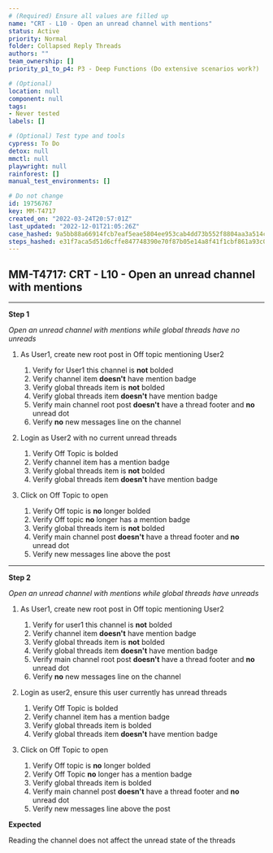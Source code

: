 ```yaml
---
# (Required) Ensure all values are filled up
name: "CRT - L10 - Open an unread channel with mentions"
status: Active
priority: Normal
folder: Collapsed Reply Threads
authors: ""
team_ownership: []
priority_p1_to_p4: P3 - Deep Functions (Do extensive scenarios work?)

# (Optional)
location: null
component: null
tags: 
- Never tested
labels: []

# (Optional) Test type and tools
cypress: To Do
detox: null
mmctl: null
playwright: null
rainforest: []
manual_test_environments: []

# Do not change
id: 19756767
key: MM-T4717
created_on: "2022-03-24T20:57:01Z"
last_updated: "2022-12-01T21:05:26Z"
case_hashed: 9a5bb88a66914fcb7eaf5eae5804ee953cab4dd73b552f8804aa3a514ce3b5876427b50af62c38613a46005ed8e0fa8b
steps_hashed: e31f7aca5d51d6cffe847748390e70f87b05e14a8f41f1cbf861a93c030bdf597a3aebaab483e350ebb838d2620ae599
---
```


<!-- (Auto-generated) Based on frontmatter's "key" and "name" -->

## MM-T4717: CRT - L10 - Open an unread channel with mentions

---

**Step 1**

_Open an unread channel with mentions while global threads have no unreads_

1. As User1, create new root post in Off topic mentioning User2

   1. Verify for User1 this channel is **not** bolded
   2. Verify channel item **doesn't** have mention badge
   3. Verify global threads item is **not** bolded
   4. Verify global threads item **doesn't** have mention badge
   5. Verify main channel root post **doesn't** have a thread footer and **no** unread dot
   6. Verify **no** new messages line on the channel

2. Login as User2 with no current unread threads

   1. Verify Off Topic is bolded
   2. Verify channel item has a mention badge
   3. Verify global threads item is **not** bolded
   4. Verify global threads item **doesn't** have mention badge

3. Click on Off Topic to open

   1. Verify Off topic is **no** longer bolded
   2. Verify Off topic **no** longer has a mention badge
   3. Verify global threads item is **not** bolded
   4. Verify main channel post **doesn't** have a thread footer and **no** unread dot
   5. Verify new messages line above the post

---

**Step 2**

_Open an unread channel with mentions while global threads have unreads_

1. As User1, create new root post in Off topic mentioning User2

   1. Verify for user1 this channel is **not** bolded
   2. Verify channel item **doesn't** have mention badge
   3. Verify global threads item is **not** bolded
   4. Verify global threads item **doesn't** have mention badge
   5. Verify main channel root post **doesn't** have a thread footer and **no** unread dot
   6. Verify **no** new messages line on the channel

2. Login as user2, ensure this user currently has unread threads

   1. Verify Off Topic is bolded
   2. Verify channel item has a mention badge
   3. Verify global threads item is bolded
   4. Verify global threads item **doesn't** have mention badge

3. Click on Off Topic to open

   1. Verify Off topic is **no** longer bolded
   2. Verify Off Topic **no** longer has a mention badge
   3. Verify global threads item is bolded
   4. Verify main channel post **doesn't** have a thread footer and **no** unread dot
   5. Verify new messages line above the post

**Expected**

Reading the channel does not affect the unread state of the threads
